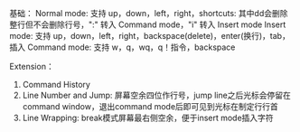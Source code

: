 基础：
Normal mode: 支持 up，down，left，right，shortcuts: 其中dd会删除整行但不会删除行号，":" 转入 Command mode，"i" 转入 Insert mode
Insert mode: 支持 up，down，left，right，backspace(delete)，enter(换行)，tab，插入
Command mode: 支持 w，q，wq，q！指令，backspace

Extension：
1. Command History
2. Line Number and Jump: 屏幕空余四位作行号，jump line之后光标会停留在command window，退出command mode后即可见到光标在制定行行首
3. Line Wrapping: break模式屏幕最右侧空余，便于insert mode插入字符